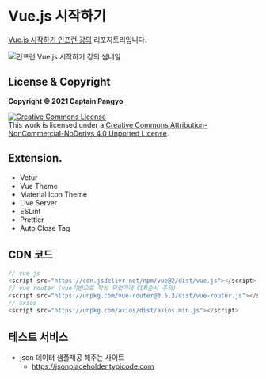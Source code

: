 # Vue.js 시작하기

[Vue.js 시작하기 인프런 강의](https://www.inflearn.com/course/Age-of-Vuejs) 리포지토리입니다.

![인프런 Vue.js 시작하기 강의 썸네일](https://cdn.inflearn.com/public/courses/324088/course_cover/ac203578-d458-44f4-b273-81cb719a89b0/lv1.png)

## License & Copyright

**Copyright © 2021 Captain Pangyo**

<a rel="license" href="http://creativecommons.org/licenses/by-nc-nd/4.0/"><img alt="Creative Commons License" style="border-width:0" src="https://i.creativecommons.org/l/by-nc-nd/4.0/88x31.png" /></a><br />This work is licensed under a <a rel="license" href="http://creativecommons.org/licenses/by-nc-nd/4.0/">Creative Commons Attribution-NonCommercial-NoDerivs 4.0 Unported License</a>.

## Extension.
- Vetur
- Vue Theme
- Material Icon Theme
- Live Server
- ESLint
- Prettier
- Auto Close Tag

## CDN 코드
``` javascript 
// vue js
<script src="https://cdn.jsdelivr.net/npm/vue@2/dist/vue.js"></script>
// vue router (vue기반으로 작성 되었기에 CDN순서 주의)
<script src="https://unpkg.com/vue-router@3.5.3/dist/vue-router.js"></script>
// axios
<script src="https://unpkg.com/axios/dist/axios.min.js"></script>
```

## 테스트 서비스
- json 데이터 샘플제공 해주는 사이트 
    + https://jsonplaceholder.typicode.com